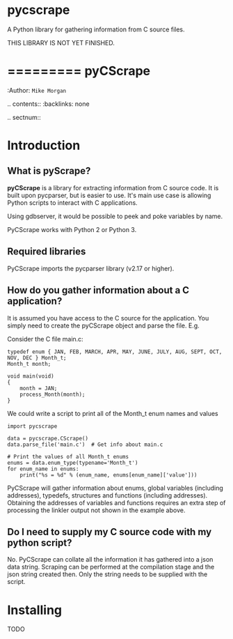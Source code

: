 # pycscrape
A Python library for gathering information from C source files.


THIS LIBRARY IS NOT YET FINISHED.


=========
pyCScrape
=========

:Author: `Mike Morgan`


.. contents::
    :backlinks: none

.. sectnum::


Introduction
============

What is pyScrape?
-----------------

**pyCScrape** is a library for extracting information from C source code. It is built upon pycparser,
but is easier to use.  It's main use case is allowing Python scripts to interact with C applications.

Using gdbserver, it would be possible to peek and poke variables by name.

PyCScrape works with Python 2 or Python 3.


Required libraries
------------------
PyCScrape imports the pycparser library (v2.17 or higher).


How do you gather information about a C application?
----------------------------------------------------

It is assumed you have access to the C source for the application. You simply need to create the pyCScrape 
object and parse the file. E.g.

Consider the C file  main.c:
    
    typedef enum { JAN, FEB, MARCH, APR, MAY, JUNE, JULY, AUG, SEPT, OCT, NOV, DEC } Month_t;
    Month_t month;

    void main(void)
    {
        month = JAN;
        process_Month(month);
    }
 
We could write a script to print all of the Month_t enum names and values

    import pycscrape

    data = pycscrape.CScrape()
    data.parse_file('main.c')  # Get info about main.c

    # Print the values of all Month_t enums
    enums = data.enum_type(typename='Month_t')
    for enum_name in enums:
        print("%s = %d" % (enum_name, enums[enum_name]['value']))

PyCScrape will gather information about enums, global variables (including addresses), typedefs, 
structures and functions (including addresses).  Obtaining the addresses of variables and functions 
requires an extra step of processing the linkler output not shown in the example above.


Do I need to supply my C source code with my python script?
-----------------------------------------------------------
No. PyCScrape can collate all the information it has gathered into a json data string. Scraping can
be performed at the compilation stage and the json string created then.  Only the string needs to be
supplied with the script.


Installing
==========

TODO


